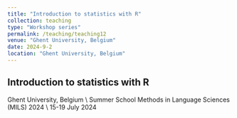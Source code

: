 ```yaml
---
title: "Introduction to statistics with R"
collection: teaching
type: "Workshop series"
permalink: /teaching/teaching12
venue: "Ghent University, Belgium"
date: 2024-9-2
location: "Ghent University, Belgium"
---
```

## Introduction to statistics with R
Ghent University, Belgium \\
Summer School Methods in Language Sciences (MILS) 2024 \\
15-19 July 2024 
